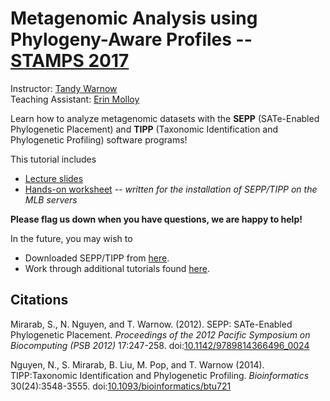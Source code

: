 Metagenomic Analysis using Phylogeny-Aware Profiles -- [STAMPS 2017](https://stamps.mbl.edu/index.php/Schedule)
===============================================================================================================

Instructor: [Tandy Warnow](http://tandy.cs.illinois.edu)  
Teaching Assistant: [Erin Molloy](http://emolloy2.web.engr.illinois.edu)   

Learn how to analyze metagenomic datasets with the **SEPP** (SATe-Enabled Phylogenetic Placement) and **TIPP** (Taxonomic Identification and Phylogenetic Profiling) software programs!

This tutorial includes
+ [Lecture slides](http://tandy.cs.illinois.edu/stamps-warnow.pdf)
+ [Hands-on worksheet](tutorial.md) *-- written for the installation of SEPP/TIPP on the MLB servers*

**Please flag us down when you have questions, we are happy to help!**

In the future, you may wish to
+ Downloaded SEPP/TIPP from [here](https://github.com/smirarab/sepp).
+ Work through additional tutorials found [here](https://github.com/smirarab/sepp/tree/master/tutorial).

Citations
---------
Mirarab, S., N. Nguyen, and T. Warnow. (2012). SEPP: SATe-Enabled Phylogenetic Placement. *Proceedings of the 2012 Pacific Symposium on Biocomputing (PSB 2012)* 17:247-258. doi:[10.1142/9789814366496_0024](http://www.worldscientific.com/doi/abs/10.1142/9789814366496_0024)

Nguyen, N., S. Mirarab, B. Liu, M. Pop, and T. Warnow (2014). TIPP:Taxonomic Identification and Phylogenetic Profiling. *Bioinformatics* 30(24):3548-3555. doi:[10.1093/bioinformatics/btu721](https://academic.oup.com/bioinformatics/article-lookup/doi/10.1093/bioinformatics/btu721)
